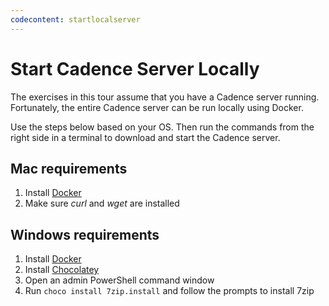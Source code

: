 ```yaml
---
codecontent: startlocalserver
---
```


# Start Cadence Server Locally

The exercises in this tour assume that you have a Cadence server running. 
Fortunately, the entire Cadence server can be run locally using Docker. 

Use the steps below based on your OS. Then run the commands from the right side in a terminal
to download and start the Cadence server.

## Mac requirements

1. Install [Docker](https://docs.docker.com/docker-for-mac/install/)
2. Make sure *curl* and *wget* are installed

## Windows requirements

1. Install [Docker](https://docs.docker.com/docker-for-windows/install/)
2. Install [Chocolatey](https://chocolatey.org/install)
3. Open an admin PowerShell command window
4. Run `choco install 7zip.install` and follow the prompts to install 7zip
